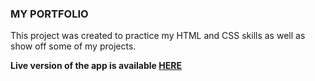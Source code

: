 ### MY PORTFOLIO

This project was created to practice my HTML and CSS skills as well as show off some of my projects.

**Live version of the app is available [HERE](https://aclaystudios.com/)**
